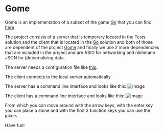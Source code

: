 # Gome

Gome is an implementation of a subset of the game [Go](https://en.wikipedia.org/wiki/Go_(game)) that you can find [here](https://github.com/ClaudiuHBann/Gome/blob/master/Proiect-1-IS-2023.pdf).

The project consists of a server that is temporary located in the [Tests](https://github.com/ClaudiuHBann/Gome/tree/master/Tests) solution and the client that is located in the [Go](https://github.com/ClaudiuHBann/Gome/tree/master/Go) solution and both of those are dependent of the project [Gome](https://github.com/ClaudiuHBann/Gome/tree/master/Gome) and finally we use 2 more dependencies that are included in the project and are ASIO for networking and nlohmann JSON for (de)serializing data.
	
The server needs a configuration file like [this](https://github.com/ClaudiuHBann/Gome/blob/master/Tests/rules.cfg).

The client connects to the local server automatically.

The server has a command line interface and looks like this:
![image](https://github.com/ClaudiuHBann/Gome/assets/78564392/3c344737-9052-447a-8b16-019d17330e7a)


The client has a command line interface and looks like this:
![image](https://github.com/ClaudiuHBann/Gome/assets/78564392/4663ff5d-d9ab-480e-bf8f-2f7d68be9fed)

From which you can move around with the arrow keys, with the enter key you can place a stone and with the first 3 function keys you can use the jokers.

Have fun!
